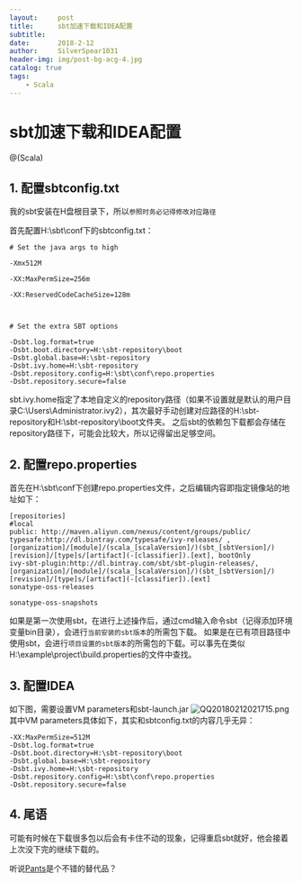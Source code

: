 ```yaml
---
layout:     post
title:      sbt加速下载和IDEA配置
subtitle:   
date:       2018-2-12
author:     SilverSpear1031
header-img: img/post-bg-acg-4.jpg
catalog: true
tags:
    - Scala
---
```

# sbt加速下载和IDEA配置

@(Scala)

## 1. 配置sbtconfig.txt
我的sbt安装在H盘根目录下，所以`参照时务必记得修改对应路径`

首先配置H:\sbt\conf下的sbtconfig.txt：
```
# Set the java args to high

-Xmx512M

-XX:MaxPermSize=256m

-XX:ReservedCodeCacheSize=128m



# Set the extra SBT options

-Dsbt.log.format=true
-Dsbt.boot.directory=H:\sbt-repository\boot
-Dsbt.global.base=H:\sbt-repository
-Dsbt.ivy.home=H:\sbt-repository
-Dsbt.repository.config=H:\sbt\conf\repo.properties
-Dsbt.repository.secure=false

```
sbt.ivy.home指定了本地自定义的repository路径（如果不设置就是默认的用户目录C:\Users\Administrator\.ivy2），其次最好手动创建对应路径的H:\sbt-repository和H:\sbt-repository\boot文件夹。
之后sbt的依赖包下载都会存储在repository路径下，可能会比较大，所以记得留出足够空间。

## 2. 配置repo.properties
首先在H:\sbt\conf下创建repo.properties文件，之后编辑内容即指定镜像站的地址如下：
```
[repositories]
#local
public: http://maven.aliyun.com/nexus/content/groups/public/
typesafe:http://dl.bintray.com/typesafe/ivy-releases/ , [organization]/[module]/(scala_[scalaVersion]/)(sbt_[sbtVersion]/)[revision]/[type]s/[artifact](-[classifier]).[ext], bootOnly
ivy-sbt-plugin:http://dl.bintray.com/sbt/sbt-plugin-releases/, [organization]/[module]/(scala_[scalaVersion]/)(sbt_[sbtVersion]/)[revision]/[type]s/[artifact](-[classifier]).[ext]
sonatype-oss-releases

sonatype-oss-snapshots
```
如果是第一次使用sbt，在进行上述操作后，通过cmd输入命令sbt（记得添加环境变量bin目录），会进行`当前安装的sbt版本`的所需包下载。
如果是在已有项目路径中使用sbt，会进行`项目设置的sbt版本`的所需包的下载。可以事先在类似H:\example\project\build.properties的文件中查找。

## 3. 配置IDEA
如下图，需要设置VM parameters和sbt-launch.jar
![QQ20180212021715.png](http://45.77.14.203/Chevereto-Free/images/2018/02/11/QQ20180212021715.png)
其中VM parameters具体如下，其实和sbtconfig.txt的内容几乎无异：
```
-XX:MaxPermSize=512M
-Dsbt.log.format=true
-Dsbt.boot.directory=H:\sbt-repository\boot
-Dsbt.global.base=H:\sbt-repository
-Dsbt.ivy.home=H:\sbt-repository
-Dsbt.repository.config=H:\sbt\conf\repo.properties
-Dsbt.repository.secure=false
```

## 4. 尾语
可能有时候在下载很多包以后会有卡住不动的现象，记得重启sbt就好，他会接着上次没下完的继续下载的。

听说[Pants](https://www.pantsbuild.org/)是个不错的替代品？
